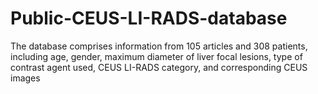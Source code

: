# Public-CEUS-LI-RADS-database
The database comprises information from 105 articles and 308 patients, including age, gender, maximum diameter of liver focal lesions, type of contrast agent used, CEUS LI-RADS category, and corresponding CEUS images 
